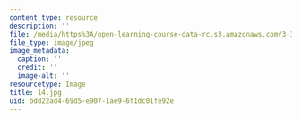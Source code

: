 ```yaml
---
content_type: resource
description: ''
file: /media/https%3A/open-learning-course-data-rc.s3.amazonaws.com/3-320-atomistic-computer-modeling-of-materials-sma-5107-spring-2005/bdd22ad469d5e9071ae96f1dc01fe92e_14.jpg
file_type: image/jpeg
image_metadata:
  caption: ''
  credit: ''
  image-alt: ''
resourcetype: Image
title: 14.jpg
uid: bdd22ad4-69d5-e907-1ae9-6f1dc01fe92e
---
```


